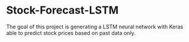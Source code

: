 # Stock-Forecast-LSTM
The goal of this project is generating a LSTM neural network with Keras able to predict stock prices based on past data only.
